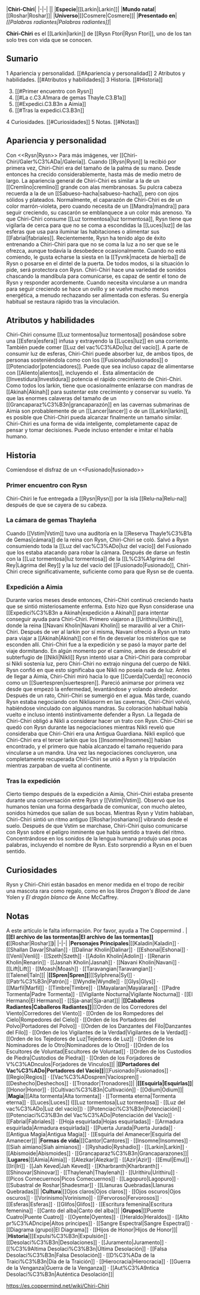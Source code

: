 

|**Chiri-Chiri**|
|-|-|
||
|**Especie**|[[Larkin\|Larkin]]|
|**Mundo natal**|[[Roshar\|Roshar]]|
|**Universo**|[[Cosmere\|Cosmere]]|
|**Presentado en**|*[[Palabras radiantes\|Palabras radiantes]]*|

**Chiri-Chiri** es el [[Larkin\|larkin]] de [[Rysn Ftori\|Rysn Ftori]], uno de los tan solo tres con vida que se conocen.

## Sumario

1 Apariencia y personalidad. [[#Apariencia y personalidad]] 
2 Atributos y habilidades. [[#Atributos y habilidades]] 
3 Historia. [[#Historia]] 

3. [[#Primer encuentro con Rysn]] 
3. [[#La c.C3.A1mara de gemas Thayle.C3.B1a]] 
3. [[#Expedici.C3.B3n a Aimia]] 
3. [[#Tras la expedici.C3.B3n]] 


4 Curiosidades. [[#Curiosidades]] 
5 Notas. [[#Notas]] 


## Apariencia y personalidad
  Con <<Rysn\|Rysn>>
Para más imágenes, ver [[Chiri-Chiri/Galer%C3%ADa\|/Galería]].
Cuando [[Rysn\|Rysn]] la recibió por primera vez, Chiri-Chiri era del tamaño de la palma de su mano. Desde entonces ha crecido considerablemente, hasta más de medio metro de largo. La apariencia general de Chiri-Chiri es similar a la de un [[Cremlino\|cremlino]] grande con alas membranosas. Su pulcra cabeza recuerda a la de un [[Sabueso-hacha\|sabueso-hacha]], pero con ojos sólidos y plateados. Normalmente, el caparazón de Chiri-Chiri es de un color marrón-violeta, pero cuando necesita de un [[Mandra\|mandra]] para seguir creciendo, su cascarón se emblanquece a un color más arenoso.
Ya que Chiri-Chiri consume [[Luz tormentosa\|luz tormentosa]], Rysn tiene que vigilarla de cerca para que no se coma a escondidas la [[Luces\|luz]] de las esferas que usa para iluminar las habitaciones o alimentar sus [[Fabrial\|fabriales]]. Recientemente, Rysn ha tenido algo de éxito entrenando a Chiri-Chiri para que no se coma la luz a no ser que se le ofrezca, aunque todavía la desobedece ocasionalmente. Cuando no está comiendo, le gusta echarse la siesta en la [[Tyvnk\|maceta de hierba]] de Rysn o posarse en el dintel de la puerta. De todos modos, si la situación lo pide, será protectora con Rysn. Chiri-Chiri hace una variedad de sonidos chascando la mandíbula para comunicarse, es capaz de sentir el tono de Rysn y responder acordemente. Cuando necesita vincularse a un mandra para seguir creciendo se hace un ovillo y se vuelve mucho menos energética, a menudo rechazando ser alimentada con esferas. Su energía habitual se restaura rápido tras la vinculación.

## Atributos y habilidades
Chiri-Chiri consume [[Luz tormentosa\|luz tormentosa]] posándose sobre una [[Esfera\|esfera]] infusa y extrayendo la [[Luces\|luz]] en una corriente. También puede comer [[Luz del vac%C3%ADo\|luz del vacío]]. A parte de consumir luz de esferas, Chiri-Chiri puede absorber luz, de ambos tipos, de personas sosteniéndola como con los [[Fusionado\|fusionados]] o [[Potenciador\|potenciadores]]. Puede que sea incluso capaz de alimentarse con [[Aliento\|alientos]], incluyendo el .
Esta alimentación de [[Investidura\|Investidura]] potencia el rápido crecimiento de Chiri-Chiri. Como todos los larkin, tiene que ocasionalmente enlazarse con mandras de [[Akinah\|Akinah]] para sustentar este crecimiento y conservar su vuelo. Ya que las enormes calaveras del tamaño de un [[Grancaparaz%C3%B3n\|grancaparazón]] en las cavernas submarinas de Aimia son probablemente de un [[Lancer\|lancer]] o de un [[Larkin\|larkin]], es posible que Chiri-Chiri pueda alcanzar finalmente un tamaño similar.
Chiri-Chiri es una forma de vida inteligente, completamente capaz de pensar y tomar decisiones. Puede incluso entender e imitar el habla humano.

## Historia
  Comiendose el disfraz de un <<Fusionado\|fusionado>>
### Primer encuentro con Rysn
Chiri-Chiri le fue entregada a [[Rysn\|Rysn]] por la isla [[Relu-na\|Relu-na]] después de que se cayera de su cabeza.

### La cámara de gemas Thayleña
Cuando [[Vstim\|Vstim]] tuvo una auditoría en la [[Reserva Thayle%C3%B1a de Gemas\|cámara]] de la reina con Rysn, Chiri-Chiri se coló. Salvó a Rysn consumiendo toda la [[Luz del vac%C3%ADo\|luz del vacío]] del Fusionado que los estaba atacando para robar la cámara. Después de darse un festín con la [[Luz tormentosa\|luz tormentosa]] de la [[L%C3%A1grima del Rey\|Lágrima del Rey]] y la luz del vacío del [[Fusionado\|Fusionado]], Chiri-Chiri crece significativamente, suficiente como para que Rysn se de cuenta.

### Expedición a Aimia
 
Durante varios meses desde entonces, Chiri-Chiri continuó creciendo hasta que se sintió misteriosamente enferma. Esto hizo que Rysn considerase una [[Expedici%C3%B3n a Akinah\|expedición a Akinah]] para intentar conseguir ayuda para Chiri-Chiri. Primero viajaron a [[Urithiru\|Urithiru]], donde la reina [[Navani Kholin\|Navani Kholin]] se maravilló al ver a Chiri-Chiri. Después de ver al larkin por sí misma, Navani ofreció a Rysn un trato para viajar a [[Akinah\|Akinah]] con el fin de desvelar los misterios que se esconden allí. Chiri-Chiri fue a la expedición y se pasó la mayor parte del viaje dormitando. En algún momento por el camino, antes de descubrir el subterfugio de [[Nikli\|Nikli]] Rysn intentó usar a Chiri-Chiri para comprobar si Nikli sostenía luz, pero Chiri-Chiri no extrajo ninguna del cuerpo de Nikli. Rysn confió en que esto significaba que Nikli no poseía nada de luz. Antes de llegar a Aimia, Chiri-Chiri miró hacia lo que [[Cuerda\|Cuerda]] reconoció como un [[Suertespren\|suertespren]]. Pareció animarse por primera vez desde que empezó la enfermedad, levantándose y volando alrededor. Después de un rato, Chiri-Chiri se sumergió en el agua. Más tarde, cuando Rysn estaba negociando con Nikliasorm en las cavernas, Chiri-Chiri volvió, habiéndose vinculado con algunos mandras. Su coloración habitual había vuelto e incluso intentó instintivamente defender a Rysn. La llegada de Chiri-Chiri obligó a Nikli a considerar hacer un trato con Rysn. Chiri-Chiri se quedó con Rysn durante las negociaciones mientras Nikli reveló que consideraba que Chiri-Chiri era una Antigua Guardiana. Nikli explicó que Chiri-Chiri era el tercer larkin que los [[Insomne\|Insomnes]] habían encontrado, y el primero que había alcanzado el tamaño requerido para vincularse a un mandra. Una vez las negociaciones concluyeron, una completamente recuperada Chiri-Chiri se unió a Rysn y la tripulación mientras zarpaban de vuelta al continente.

### Tras la expedición
Cierto tiempo después de la expedición a Aimia, Chiri-Chiri estaba presente durante una conversación entre Rysn y [[Vstim\|Vstim]]. Observó que los humanos tenían una forma desgarbada de comunicar, con mucho aleteo, sonidos húmedos que salían de sus bocas. Mientras Rysn y Vstim hablaban, Chiri-Chiri sintió un ritmo antiguo [[Roshar\|roshariano]] vibrando desde el suelo. Después de que Vstim se marchase, Chiri-Chiri quiso comunicarse con Rysn sobre el peligro inminente que había sentido a través del ritmo. Concentrándose en los sonidos de la lengua humana produjo unas pocas palabras, incluyendo el nombre de Rysn. Esto sorprendió a Rysn en el buen sentido.

## Curiosidades
Rysn y Chiri-Chiri están basados en menor medida en el tropo de recibir una mascota rara como regalo, como en los libros *Dragon's Blood* de Jane Yolen y *El dragón blanco* de Anne McCaffrey.
## Notas

A este artículo le falta información. Por favor, ayuda a The Coppermind .
|**[[El archivo de las tormentas\|El archivo de las tormentas]] (**[[Roshar\|Roshar]]**)**|
|-|-|
|**Personajes Principales**|[[Kaladin\|Kaladin]] · [[Shallan Davar\|Shallan]] · [[Dalinar Kholin\|Dalinar]] · [[Eshonai\|Eshonai]] · [[Venli\|Venli]] · [[Szeth\|Szeth]] · [[Adolin Kholin\|Adolin]] · [[Renarin Kholin\|Renarin]] · [[Jasnah Kholin\|Jasnah]] · [[Navani Kholin\|Navani]] · [[Lift\|Lift]] · [[Moash\|Moash]] · [[Taravangian\|Taravangian]] · [[Talenel\|Taln]]|
|**[[Spren\|Spren]]**|[[Sylphrena\|Syl]] · [[Patr%C3%B3n\|Patrón]] · [[Wyndle\|Wyndle]] · [[Glys\|Glys]] · [[Marfil\|Marfil]] · [[Timbre\|Timbre]] · [[Mayalaran\|Mayalaran]] · [[Padre Tormenta\|Padre Tormenta]] · [[Vigilante Nocturna\|Vigilante Nocturna]] · [[El Hermano\|El Hermano]] · [[Sja-anat\|Sja-anat]]|
|**[[Caballeros Radiantes\|Caballeros Radiantes]]**|[[Orden de los Corredores del Viento\|Corredores del Viento]] · [[Orden de los Rompedores del Cielo\|Rompedores del Cielo]] · [[Orden de los Portadores del Polvo\|Portadores del Polvo]] · [[Orden de los Danzantes del Filo\|Danzantes del Filo]] · [[Orden de los Vigilantes de la Verdad\|Vigilantes de la Verdad]] · [[Orden de los Tejedores de Luz\|Tejedores de Luz]] · [[Orden de los Nominadores de lo Otro\|Nominadores de lo Otro]] · [[Orden de los Escultores de Voluntad\|Escultores de Voluntad]] · [[Orden de los Custodios de Piedra\|Custodios de Piedra]] · [[Orden de los Forjadores de V%C3%ADnculos\|Forjadores de Vínculos]]|
|**[[Portadores del Vac%C3%ADo\|Portadores del Vacío]]**|[[Fusionado\|Fusionados]] · [[Regio\|Regios]] · [[Vac%C3%ADospren\|Vacíospren]] · [[Deshecho\|Deshechos]] · [[Tronador\|Tronadores]]|
|**[[Esquirla\|Esquirlas]]**|[[Honor\|Honor]] · [[Cultivaci%C3%B3n\|Cultivación]] · [[Odium\|Odium]]|
|**Magia**|[[Alta tormenta\|Alta tormenta]] · [[Tormenta eterna\|Tormenta eterna]] · [[Luces\|Luces]] ([[Luz tormentosa\|Luz tormentosa]] · [[Luz del vac%C3%ADo\|Luz del vacío]]) · [[Potenciaci%C3%B3n\|Potenciación]] · [[Potenciaci%C3%B3n del Vac%C3%ADo\|Potenciación del Vacío]] · [[Fabrial\|Fabriales]] · [[Hoja esquirlada\|Hojas esquirladas]] · [[Armadura esquirlada\|Armadura esquirlada]] · [[Puerta Jurada\|Puerta Jurada]] · [[Antigua Magia\|Antigua Magia]] · [[Esquirla del Amanecer\|Esquirla del Amanecer]]|
|**Formas de vida**|[[Cantor\|Cantores]] · [[Insomne\|Insomnes]] · [[Siah aimiano\|Siah aimianos]] · [[Ryshadio\|Ryshadio]] · [[Larkin\|Larkin]] · [[Abismoide\|Abismoides]] · [[Grancaparaz%C3%B3n\|Grancaparazones]]|
|**Lugares**|[[Aimia\|Aimia]] · [[Alezkar\|Alezkar]] · [[Azir\|Azir]] · [[Emul\|Emul]] · [[Iri\|Iri]] · [[Jah Keved\|Jah Keved]] · [[Kharbranth\|Kharbranth]] · [[Shinovar\|Shinovar]] · [[Thaylenah\|Thaylenah]] · [[Urithiru\|Urithiru]] · [[Picos Comecuernos\|Picos Comecuernos]] · [[Lagopuro\|Lagopuro]] · [[Subastral de Roshar\|Shadesmar]] · [[Llanuras Quebradas\|Llanuras Quebradas]]|
|**Cultura**|[[Ojos claros\|Ojos claros]] · [[Ojos oscuros\|Ojos oscuros]] · [[Vorinismo\|Vorinismo]] · [[Fervoroso\|Fervorosos]] · [[Esferas\|Esferas]] · [[Glifos\|Glifos]] · [[Escritura femenina\|Escritura femenina]] · [[Canto del alba\|Canto del alba]]|
|**Grupos**|[[Puente Cuatro\|Puente Cuatro]] · [[Oyente\|Oyentes]] · [[Heraldo\|Heraldos]] · [[Alto pr%C3%ADncipe\|Altos príncipes]] · [[Sangre Espectral\|Sangre Espectral]] · [[Diagrama (grupo)\|El Diagrama]] · [[Hijos de Honor\|Hijos de Honor]]|
|**Historia**|[[Expulsi%C3%B3n\|Expulsión]] · [[Desolaci%C3%B3n\|Desolaciones]] · [[Juramento\|Juramento]] · [[%C3%9Altima Desolaci%C3%B3n\|Última Desolación]] · [[Falsa Desolaci%C3%B3n\|Falsa Desolación]] · [[D%C3%ADa de la Traici%C3%B3n\|Día de la Traición]] · [[Hierocracia\|Hierocracia]] · [[Guerra de la Venganza\|Guerra de la Venganza]] · [[Aut%C3%A9ntica Desolaci%C3%B3n\|Auténtica Desolación]]|



https://es.coppermind.net/wiki/Chiri-Chiri